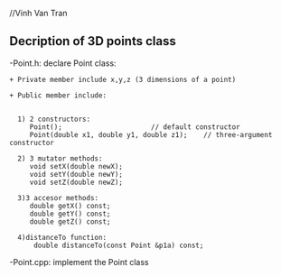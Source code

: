 //Vinh Van Tran


Decription of 3D points class
---------------------------
-Point.h: declare Point class:

    + Private member include x,y,z (3 dimensions of a point)
    
    + Public member include:
    
   
      1) 2 constructors:
         Point();                      // default constructor
         Point(double x1, double y1, double z1);    // three-argument constructor

      2) 3 mutator methods:
         void setX(double newX);
         void setY(double newY);
         void setZ(double newZ);

      3)3 accesor methods: 
         double getX() const;
         double getY() const;
         double getZ() const;
         
      4)distanceTo function:
          double distanceTo(const Point &p1a) const;
          
-Point.cpp: implement the Point class


